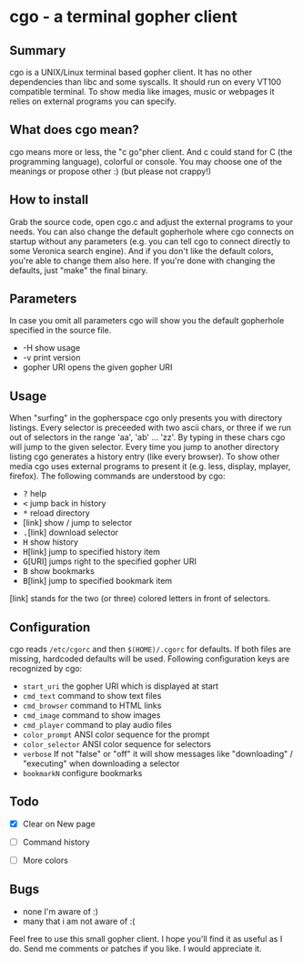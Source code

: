 cgo - a terminal gopher client
==============================

Summary
-------

cgo is a UNIX/Linux terminal based gopher client. It has no other
dependencies than libc and some syscalls. It should run on every
VT100 compatible terminal. To show media like images, music or
webpages it relies on external programs you can specify.


What does cgo mean?
-------------------

cgo means more or less, the "c go"pher client. And c could
stand for C (the programming language), colorful or console.
You may choose one of the meanings or propose other :)
(but please not crappy!)


How to install
--------------

Grab the source code, open cgo.c and adjust the external programs
to your needs. You can also change the default gopherhole where
cgo connects on startup without any parameters (e.g. you can
tell cgo to connect directly to some Veronica search engine).
And if you don't like the default colors, you're able to change
them also here.
If you're done with changing the defaults, just "make" the
final binary.


Parameters
----------

In case you omit all parameters cgo will show you the default
gopherhole specified in the source file.

 * -H               show usage
 * -v               print version
 * gopher URI       opens the given gopher URI


Usage
-----

 When "surfing" in the gopherspace cgo only presents you
 with directory listings. Every selector is preceeded with two
 ascii chars, or three if we run out of selectors in the
 range 'aa', 'ab' ... 'zz'. By typing in these chars cgo will
 jump to the given selector. Every time you jump to another
 directory listing cgo generates a history entry (like every
 browser). To show other media cgo uses external programs
 to present it (e.g. less, display, mplayer, firefox).
 The following commands are understood by cgo:

  * <kbd>?</kbd>           help
  * <kbd><</kbd>           jump back in history
  * <kbd>*</kbd>           reload directory
  * [link]      show / jump to selector
  * <kbd>.</kbd>[link]     download selector
  * <kbd>H</kbd>           show history
  * <kbd>H</kbd>[link]     jump to specified history item
  * <kbd>G</kbd>[URI]      jumps right to the specified gopher URI
  * <kbd>B</kbd>           show bookmarks
  * <kbd>B</kbd>[link]     jump to specified bookmark item

[link] stands for the two (or three) colored letters in front of selectors.

Configuration
-------------

 cgo reads `/etc/cgorc` and then `$(HOME)/.cgorc` for defaults. If both
 files are missing, hardcoded defaults will be used. Following configuration
 keys are recognized by cgo:

 * `start_uri`        the gopher URI which is displayed at start
 * `cmd_text`         command to show text files
 * `cmd_browser`      command to HTML links
 * `cmd_image`        command to show images
 * `cmd_player`       command to play audio files
 * `color_prompt`     ANSI color sequence for the prompt
 * `color_selector`   ANSI color sequence for selectors
 * `verbose`          If not "false" or "off" it will show messages like "downloading" / "executing" when downloading a selector
 * `bookmarkN`        configure bookmarks

Todo
----

 * [x] Clear on New page
 * [ ] Command history
 * [ ] More colors



Bugs
----

 * none I'm aware of :)
 * many that i am not aware of :( 


Feel free to use this small gopher client. I hope you'll
find it as useful as I do. Send me comments or patches if you
like. I would appreciate it.
